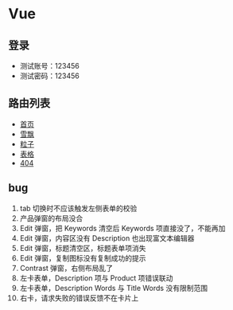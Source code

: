 # Vue

## 登录

- 测试账号：123456
- 测试密码：123456

## 路由列表

- [首页](https://yanglee2421.github.io/vite-vue/#/home)
- [雪飘](https://yanglee2421.github.io/vite-vue/#/demo)
- [粒子](https://yanglee2421.github.io/vite-vue/#/particle)
- [表格](https://yanglee2421.github.io/vite-vue/#/table)
- [404](https://yanglee2421.github.io/vite-vue/#/404)

## bug

1. tab 切换时不应该触发左侧表单的校验
2. 产品弹窗的布局没合
3. Edit 弹窗，把 Keywords 清空后 Keywords 项直接没了，不能再加
4. Edit 弹窗，内容区没有 Description 也出现富文本编辑器
5. Edit 弹窗，标题清空区，标题表单项消失
6. Edit 弹窗，复制图标没有复制成功的提示
7. Contrast 弹窗，右侧布局乱了
8. 左卡表单，Description 项与 Product 项错误联动
9. 左卡表单，Description Words 与 Title Words 没有限制范围
10. 右卡，请求失败的错误反馈不在卡片上
